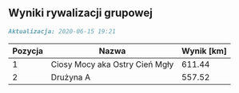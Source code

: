 ## Wyniki rywalizacji grupowej

```markdown
Aktualizacja: 2020-06-15 19:21
```

Pozycja | Nazwa | Wynik [km] |
------------ | -------------  | -------------
 1 |Ciosy Mocy aka Ostry Cień Mgły | 611.44 
 2 |Drużyna A | 557.52